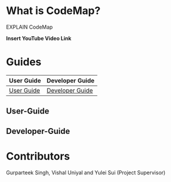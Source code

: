 # What is CodeMap?
EXPLAIN CodeMap

**Insert YouTube Video Link**

# Guides
| User Guide    | Developer Guide   |
| ------------- | -------------     |
| [User Guide](https://github.com/gpteek/WebCodeMap/#User-Guide)|[Developer Guide](https://github.com/gpteek/WebCodeMap/#Developer-Guide) |

## User-Guide



## Developer-Guide




# Contributors
Gurparteek Singh, Vishal Uniyal and Yulei Sui (Project Supervisor)
